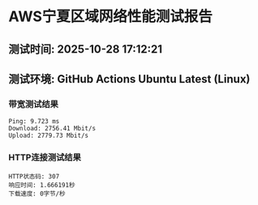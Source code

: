 # AWS宁夏区域网络性能测试报告
## 测试时间: 2025-10-28 17:12:21
## 测试环境: GitHub Actions Ubuntu Latest (Linux)

### 带宽测试结果
```
Ping: 9.723 ms
Download: 2756.41 Mbit/s
Upload: 2779.73 Mbit/s
```

### HTTP连接测试结果
```
HTTP状态码: 307
响应时间: 1.666191秒
下载速度: 0字节/秒
```

